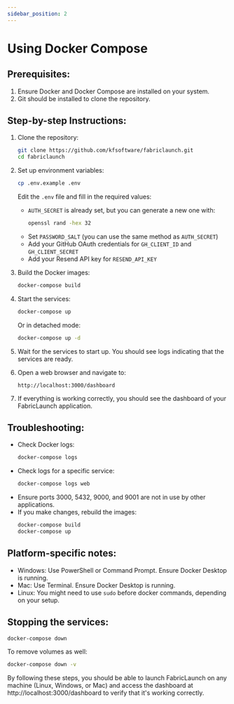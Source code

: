 ```yaml
---
sidebar_position: 2
---
```


# Using Docker Compose

## Prerequisites:

1. Ensure Docker and Docker Compose are installed on your system.
2. Git should be installed to clone the repository.

## Step-by-step Instructions:

1. Clone the repository:
   ```bash
   git clone https://github.com/kfsoftware/fabriclaunch.git
   cd fabriclaunch
   ```

2. Set up environment variables:
   ```bash
   cp .env.example .env
   ```
   Edit the `.env` file and fill in the required values:
   - `AUTH_SECRET` is already set, but you can generate a new one with:
     ```bash
     openssl rand -hex 32
     ```
   - Set `PASSWORD_SALT` (you can use the same method as `AUTH_SECRET`)
   - Add your GitHub OAuth credentials for `GH_CLIENT_ID` and `GH_CLIENT_SECRET`
   - Add your Resend API key for `RESEND_API_KEY`

3. Build the Docker images:
   ```bash
   docker-compose build
   ```

4. Start the services:
   ```bash
   docker-compose up
   ```
   Or in detached mode:
   ```bash
   docker-compose up -d
   ```

5. Wait for the services to start up. You should see logs indicating that the services are ready.

6. Open a web browser and navigate to:
   ```
   http://localhost:3000/dashboard
   ```

7. If everything is working correctly, you should see the dashboard of your FabricLaunch application.

## Troubleshooting:

- Check Docker logs:
  ```bash
  docker-compose logs
  ```
- Check logs for a specific service:
  ```bash
  docker-compose logs web
  ```
- Ensure ports 3000, 5432, 9000, and 9001 are not in use by other applications.
- If you make changes, rebuild the images:
  ```bash
  docker-compose build
  docker-compose up
  ```

## Platform-specific notes:

- Windows: Use PowerShell or Command Prompt. Ensure Docker Desktop is running.
- Mac: Use Terminal. Ensure Docker Desktop is running.
- Linux: You might need to use `sudo` before docker commands, depending on your setup.

## Stopping the services:

```bash
docker-compose down
```
To remove volumes as well:
```bash
docker-compose down -v
```

By following these steps, you should be able to launch FabricLaunch on any machine (Linux, Windows, or Mac) and access the dashboard at http://localhost:3000/dashboard to verify that it's working correctly.
